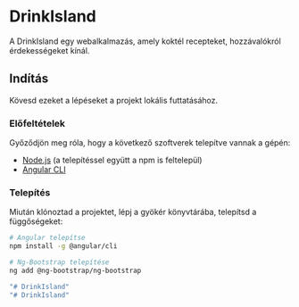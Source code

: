 # DrinkIsland

A DrinkIsland egy webalkalmazás, amely koktél recepteket, hozzávalókról érdekességeket kínál.

## Indítás

Kövesd ezeket a lépéseket a projekt lokális futtatásához.

### Előfeltételek

Győződjön meg róla, hogy a következő szoftverek telepítve vannak a gépén:

- [Node.js](https://nodejs.org/) (a telepítéssel együtt a npm is feltelepül)
- [Angular CLI](https://cli.angular.io/)

### Telepítés
Miután klónoztad a projektet, lépj a gyökér könyvtárába, 
telepítsd a függőségeket:

```bash
# Angular telepítse
npm install -g @angular/cli

# Ng-Bootstrap telepítése
ng add @ng-bootstrap/ng-bootstrap

"# DrinkIsland" 
"# DrinkIsland" 
